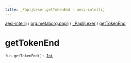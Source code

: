 ```yaml
---
title: _PapljLexer.getTokenEnd - aesi-intellij
---
```


[aesi-intellij](../../index.html) / [org.metaborg.paplj](../index.html) / [_PapljLexer](index.html) / [getTokenEnd](.)

# getTokenEnd

`fun getTokenEnd(): `[`Int`](https://kotlinlang.org/api/latest/jvm/stdlib/kotlin/-int/index.html)